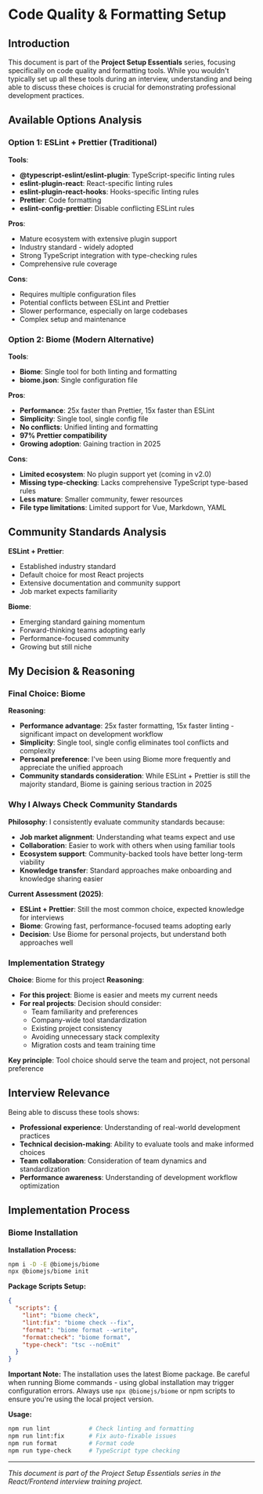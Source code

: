 # Code Quality & Formatting Setup

## Introduction

This document is part of the **Project Setup Essentials** series, focusing specifically on code quality and formatting tools. While you wouldn't typically set up all these tools during an interview, understanding and being able to discuss these choices is crucial for demonstrating professional development practices.

## Available Options Analysis

### Option 1: ESLint + Prettier (Traditional)
**Tools**:
- **@typescript-eslint/eslint-plugin**: TypeScript-specific linting rules
- **eslint-plugin-react**: React-specific linting rules
- **eslint-plugin-react-hooks**: Hooks-specific linting rules
- **Prettier**: Code formatting
- **eslint-config-prettier**: Disable conflicting ESLint rules

**Pros**:
- Mature ecosystem with extensive plugin support
- Industry standard - widely adopted
- Strong TypeScript integration with type-checking rules
- Comprehensive rule coverage

**Cons**:
- Requires multiple configuration files
- Potential conflicts between ESLint and Prettier
- Slower performance, especially on large codebases
- Complex setup and maintenance

### Option 2: Biome (Modern Alternative)
**Tools**:
- **Biome**: Single tool for both linting and formatting
- **biome.json**: Single configuration file

**Pros**:
- **Performance**: 25x faster than Prettier, 15x faster than ESLint
- **Simplicity**: Single tool, single config file
- **No conflicts**: Unified linting and formatting
- **97% Prettier compatibility**
- **Growing adoption**: Gaining traction in 2025

**Cons**:
- **Limited ecosystem**: No plugin support yet (coming in v2.0)
- **Missing type-checking**: Lacks comprehensive TypeScript type-based rules
- **Less mature**: Smaller community, fewer resources
- **File type limitations**: Limited support for Vue, Markdown, YAML

## Community Standards Analysis

**ESLint + Prettier**: 
- Established industry standard
- Default choice for most React projects
- Extensive documentation and community support
- Job market expects familiarity

**Biome**: 
- Emerging standard gaining momentum
- Forward-thinking teams adopting early
- Performance-focused community
- Growing but still niche

## My Decision & Reasoning

### Final Choice: Biome

**Reasoning**:
- **Performance advantage**: 25x faster formatting, 15x faster linting - significant impact on development workflow
- **Simplicity**: Single tool, single config eliminates tool conflicts and complexity
- **Personal preference**: I've been using Biome more frequently and appreciate the unified approach
- **Community standards consideration**: While ESLint + Prettier is still the majority standard, Biome is gaining serious traction in 2025

### Why I Always Check Community Standards

**Philosophy**: I consistently evaluate community standards because:
- **Job market alignment**: Understanding what teams expect and use
- **Collaboration**: Easier to work with others when using familiar tools
- **Ecosystem support**: Community-backed tools have better long-term viability
- **Knowledge transfer**: Standard approaches make onboarding and knowledge sharing easier

**Current Assessment (2025)**:
- **ESLint + Prettier**: Still the most common choice, expected knowledge for interviews
- **Biome**: Growing fast, performance-focused teams adopting early
- **Decision**: Use Biome for personal projects, but understand both approaches well

### Implementation Strategy
**Choice**: Biome for this project
**Reasoning**:
- **For this project**: Biome is easier and meets my current needs
- **For real projects**: Decision should consider:
  - Team familiarity and preferences
  - Company-wide tool standardization
  - Existing project consistency
  - Avoiding unnecessary stack complexity
  - Migration costs and team training time

**Key principle**: Tool choice should serve the team and project, not personal preference

## Interview Relevance

Being able to discuss these tools shows:
- **Professional experience**: Understanding of real-world development practices
- **Technical decision-making**: Ability to evaluate tools and make informed choices
- **Team collaboration**: Consideration of team dynamics and standardization
- **Performance awareness**: Understanding of development workflow optimization

## Implementation Process

### Biome Installation

**Installation Process:**
```bash
npm i -D -E @biomejs/biome
npx @biomejs/biome init
```

**Package Scripts Setup:**
```json
{
  "scripts": {
    "lint": "biome check",
    "lint:fix": "biome check --fix",
    "format": "biome format --write",
    "format:check": "biome format",
    "type-check": "tsc --noEmit"
  }
}
```

**Important Note:**
The installation uses the latest Biome package. Be careful when running Biome commands - using global installation may trigger configuration errors. Always use `npx @biomejs/biome` or npm scripts to ensure you're using the local project version.

**Usage:**
```bash
npm run lint           # Check linting and formatting
npm run lint:fix       # Fix auto-fixable issues
npm run format         # Format code
npm run type-check     # TypeScript type checking
```

---

*This document is part of the Project Setup Essentials series in the React/Frontend interview training project.*